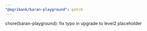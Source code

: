 ```yaml
---
"@agribank/baran-playground": patch
---
```


chore(baran-playground): fix typo in upgrade to level2 placeholder

